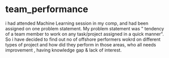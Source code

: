 # team_performance
i had attended Machine Learning session in my comp, and had been assigned on one problem statement. My problem statement was " tendency of a team member to work on any task/project assigned in a quick manner". So i have decided to find out no of offshore performers wokrd on different types of project and how did they perform in those areas, who all needs improvement , having knowledge gap &amp; lack of interest. 

